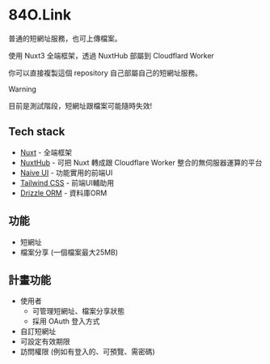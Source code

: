 # 84O.Link

普通的短網址服務，也可上傳檔案。

使用 Nuxt3 全端框架，透過 NuxtHub 部屬到 Cloudflard Worker

你可以直接複製這個 repository 自己部屬自己的短網址服務。

> [!WARNING]
> 目前是測試階段，短網址跟檔案可能隨時失效!

## Tech stack

- [Nuxt](https://nuxt.com/) - 全端框架
- [NuxtHub](https://hub.nuxt.com/) - 可把 Nuxt 轉成跟 Cloudflare Worker 整合的無伺服器運算的平台
- [Naive UI](https://www.naiveui.com/) - 功能實用的前端UI
- [Tailwind CSS](https://tailwindcss.com/) - 前端UI輔助用
- [Drizzle ORM](https://orm.drizzle.team/) - 資料庫ORM

## 功能

- 短網址
- 檔案分享 (一個檔案最大25MB)

## 計畫功能

- 使用者
  - 可管理短網址、檔案分享狀態
  - 採用 OAuth 登入方式
- 自訂短網址
- 可設定有效期限
- 訪問權限 (例如有登入的、可預覽、需密碼)
